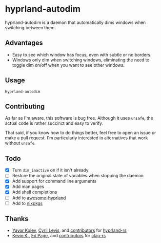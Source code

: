 # hyprland-autodim

hyprland-autodim is a daemon that automatically dims windows when switching between them.

## Advantages

- Easy to see which window has focus, even with subtle or no borders.
- Windows only dim when switching windows, eliminating the need to toggle dim on/off when you want to see other windows.

## Usage

```fish
hyprland-autodim
```

## Contributing

As far as I'm aware, this software is bug free. Although it uses `unsafe`, the actual code is rather succinct and easy to verify.

That said, if you know how to do things better, feel free to open an issue or make a pull request. I'm particularly interested in alternatives that work without `unsafe`.

## Todo

- [x] Turn `dim_inactive` on if it isn't already
- [ ] Restore the original state of variables when stopping the daemon
- [x] Add support for command line arguments
- [x] Add man pages
- [x] Add shell completions
- [ ] Add to [awesome-hyprland](https://github.com/hyprland-community/awesome-hyprland)
- [ ] Add to [nixpkgs](https://github.com/NixOS/nixpkgs)

## Thanks

- [Yavor Kolev](https://github.com/yavko), [Cyril Levis](https://github.com/cyrinux), and [contributors](https://github.com/hyprland-community/hyprland-rs/graphs/contributors) for [hyprland-rs](https://github.com/hyprland-community/hyprland-rs)
- [Kevin K.](https://github.com/kbknapp), [Ed Page](https://github.com/epage), and [contributors](https://github.com/clap-rs/clap/graphs/contributors) for [clap-rs](https://github.com/clap-rs/clap)
